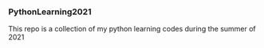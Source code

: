 ### PythonLearning2021

This repo is a collection of my python learning codes during the summer of 2021
